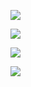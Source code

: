 ![](images/cuisine/PXL_20230220_121627077.MP.jpg)  

![](images/cuisine/PXL_20230220_121705625.MP.jpg)  

![](images/cuisine/PXL_20230220_121720447.MP.jpg)  

![](images/cuisine/PXL_20230220_121738829.MP.jpg)  


